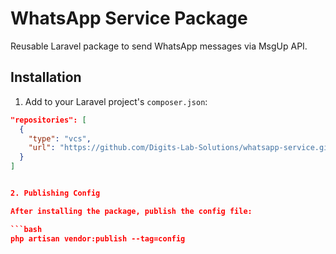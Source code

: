 # WhatsApp Service Package

Reusable Laravel package to send WhatsApp messages via MsgUp API.

## Installation

1. Add to your Laravel project's `composer.json`:
```json
"repositories": [
  {
    "type": "vcs",
    "url": "https://github.com/Digits-Lab-Solutions/whatsapp-service.git"
  }
]


2. Publishing Config

After installing the package, publish the config file:

```bash
php artisan vendor:publish --tag=config


